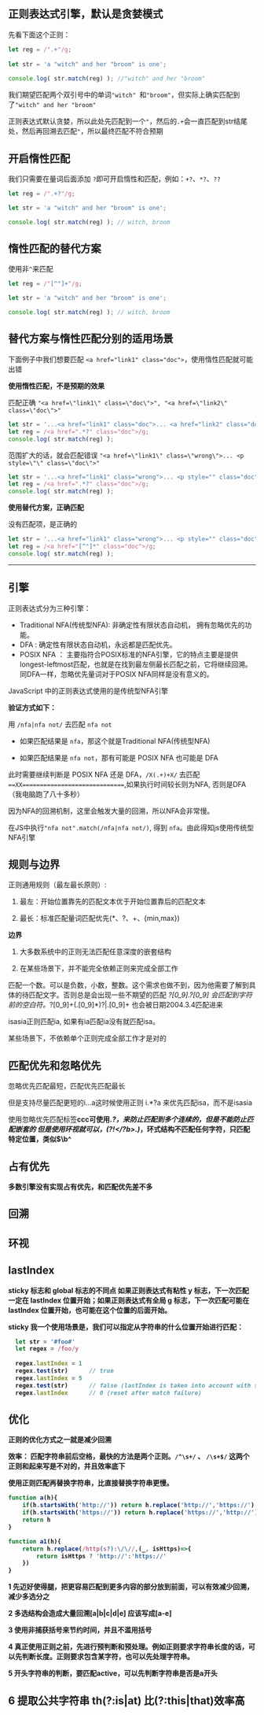 ## 正则表达式引擎，默认是贪婪模式

先看下面这个正则：

```js
let reg = /".+"/g;
 
let str = 'a "witch" and her "broom" is one';
 
console.log( str.match(reg) ); //"witch" and her "broom"
```
 
我们期望匹配两个双引号中的单词`"witch" `和`"broom"`，但实际上确实匹配到了`"witch" and her "broom"`

正则表达式默认贪婪，所以此处先匹配到一个`"`，然后的`.+`会一直匹配到str结尾处，然后再回溯去匹配`"`，所以最终匹配不符合预期

## 开启惰性匹配

我们只需要在量词后面添加 `?`即可开启惰性和匹配，例如：`+?`、`*?`、`??`

```js
let reg = /".+?"/g;

let str = 'a "witch" and her "broom" is one';

console.log( str.match(reg) ); // witch, broom
```

## 惰性匹配的替代方案

使用非`^`来匹配

```js
let reg = /"[^"]+"/g;

let str = 'a "witch" and her "broom" is one';

console.log( str.match(reg) ); // witch, broom
```

## 替代方案与惰性匹配分别的适用场景

下面例子中我们想要匹配 `<a href="link1" class="doc">`，使用惰性匹配就可能出错

**使用惰性匹配，不是预期的效果**

匹配正确 `"<a href=\"link1\" class=\"doc\">", "<a href=\"link2\" class=\"doc\">"`

```js
let str = '...<a href="link1" class="doc">... <a href="link2" class="doc">...';
let reg = /<a href=".*?" class="doc">/g; 
console.log( str.match(reg) ); 
```

范围扩大的话，就会匹配错误 `"<a href=\"link1\" class=\"wrong\">... <p style=\"\" class=\"doc\">"`

```js
let str = '...<a href="link1" class="wrong">... <p style="" class="doc">...';
let reg = /<a href=".*?" class="doc">/g; 
console.log( str.match(reg) );  
```

**使用替代方案，正确匹配**

没有匹配项，是正确的

```js
let str = '...<a href="link1" class="wrong">... <p style="" class="doc">...';
let reg = /<a href="[^"]*" class="doc">/g;
console.log( str.match(reg) );
```



----------------------------------------------------------------

## 引擎

正则表达式分为三种引擎：
* Traditional NFA(传统型NFA): 非确定性有限状态自动机， 拥有忽略优先的功能。
* DFA : 确定性有限状态自动机，永远都是匹配优先。
* POSIX NFA ： 主要指符合POSIX标准的NFA引擎，它的特点主要是提供longest-leftmost匹配，也就是在找到最左侧最长匹配之前，它将继续回溯。同DFA一样，忽略优先量词对于POSIX NFA同样是没有意义的。

JavaScript 中的正则表达式使用的是传统型NFA引擎

**验证方式如下：**

用 `/nfa|nfa not/` 去匹配 `nfa not`

* 如果匹配结果是 `nfa`，那这个就是Traditional NFA(传统型NFA)

* 如果匹配结果是 `nfa not`，那有可能是 POSIX NFA 也可能是 DFA

此时需要继续判断是 POSIX NFA 还是 DFA，`/X(.+)+X/` 去匹配 `==XX=============================`,如果执行时间较长则为NFA, 否则是DFA（我电脑跑了八十多秒）

因为NFA的回溯机制，这里会触发大量的回溯，所以NFA会非常慢。

在JS中执行`"nfa not".match(/nfa|nfa not/)`, 得到 `nfa`。由此得知js使用传统型NFA引擎

## 规则与边界

正则通用规则（最左最长原则）:

1. 最左：开始位置靠先的匹配文本优于开始位置靠后的匹配文本

2. 最长：标准匹配量词匹配优先(*、?、+、{min,max})


**边界**

1. 大多数系统中的正则无法匹配任意深度的嵌套结构

2. 在某些场景下，并不能完全依赖正则来完成全部工作

匹配一个数。可以是负数，小数，整数。这个需求也做不到，因为他需要了解到具体的待匹配文字。否则总是会出现一些不期望的匹配 _?[0_9]*\.?[0_9]* 会匹配到字符前的空白符。_?[0_9]+(\.[0_9]*)?|\.[0_9]+ 也会被日期2004.3.4匹配进来

isasia正则匹配ia, 如果有ia匹配ia没有就匹配isa。

某些场景下，不依赖单个正则完成全部工作才是对的

## 匹配优先和忽略优先

忽略优先匹配最短，匹配优先匹配最长

但是支持尽量匹配更短的i…a这时候使用正则  i.*?a  来优先匹配isa，而不是isasia


使用忽略优先匹配标签<B>ccc<B>可使用<b>.*?</b>，来防止匹配到多个连续的<b>，但是不能防止匹配嵌套的<b>
但是使用环视就可以，<b>(?!</?b>.)*</b>，环式结构不匹配任何字符，只匹配特定位置，类似$\b^


## 占有优先

多数引擎没有实现占有优先，和匹配优先差不多

## 回溯

## 环视


## lastIndex 

sticky 标志和 global 标志的不同点
如果正则表达式有粘性 y 标志，下一次匹配一定在 lastIndex 位置开始；如果正则表达式有全局 g 标志，下一次匹配可能在 lastIndex 位置开始，也可能在这个位置的后面开始。


sticky 我一个使用场景是，我们可以指定从字符串的什么位置开始进行匹配：

```js
  let str = '#foo#'
  let regex = /foo/y
 
  regex.lastIndex = 1
  regex.test(str)      // true
  regex.lastIndex = 5
  regex.test(str)      // false (lastIndex is taken into account with sticky flag)
  regex.lastIndex      // 0 (reset after match failure)
```

## 优化

正则的优化方式之一就是减少回溯


效率： 匹配字符串前后空格，最快的方法是两个正则。`/^\s+/` 、  `/\s+$/`  这两个正则和起来写是不对的，并且效率底下

使用正则匹配再替换字符串，比直接替换字符串更慢。

```js
function a(h){
    if(h.startsWith('http://')) return h.replace('http://','https://')
    if(h.startsWith('https://')) return h.replace('https://','http://')
    return h
}

function a1(h){
    return h.replace(/http(s?):\/\//,(_, isHttps)=>{
        return isHttps ? 'http://':'https://'
    })
}

```

1 先迈好使得腿，把更容易匹配到更多内容的部分放到前面，可以有效减少回溯，减少多选分之

2 多选结构会造成大量回溯[a|b|c|d|e] 应该写成[a-e]

3 使用非捕获括号来节约时间，并且不滥用括号

4 真正使用正则之前，先进行预判断和预处理。例如正则要求字符串长度的话，可以先判断长度。正则要求包含某字符，也可以先处理字符串。

5 开头字符串的判断，要匹配active，可以先判断字符串是否是a开头

6 提取公共字符串 th(?:is|at)  比(?:this|that)效率高
----------------------------------------------------------------